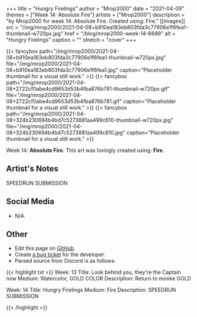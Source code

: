 +++
title =       "Hungry Firelings"
author =      "Mrop2000"
date =        "2021-04-09"
themes =      ["Week 14: Absolute Fire"]
artists =     ["Mrop2000"]
description = "by Mrop2000 for week 14: Absolute Fire. Created using: Fire."
[[images]]
      src = "/img/mrop2000/2021-04-08+b910ea183eb803fda3c77906e1f6fea1-thumbnail-w720px.jpg"
      href = "/blog/mrop2000-week-14-6699"
      alt = "Hungry Firelings"
      caption = ""
      stretch = "cover"
+++

{{< fancybox path="/img/mrop2000/2021-04-08+b910ea183eb803fda3c77906e1f6fea1-thumbnail-w720px.jpg" file="/img/mrop2000/2021-04-08+b910ea183eb803fda3c77906e1f6fea1.jpg" caption="Placeholder thumbnail for a visual still work." >}}
{{< fancybox path="/img/mrop2000/2021-04-08+2722cf0abe4cd9653d53b4fba876b781-thumbnail-w720px.gif" file="/img/mrop2000/2021-04-08+2722cf0abe4cd9653d53b4fba876b781.gif" caption="Placeholder thumbnail for a visual still work." >}}
{{< fancybox path="/img/mrop2000/2021-04-08+324b230694b4bd7c5273881aa499c610-thumbnail-w720px.jpg" file="/img/mrop2000/2021-04-08+324b230694b4bd7c5273881aa499c610.jpg" caption="Placeholder thumbnail for a visual still work." >}}


Week 14: **Absolute Fire**. This art was lovingly created using: **Fire**.

## Artist's Notes

SPEEDRUN SUBMISSION

## Social Media

- N/A.

## Other

- Edit this page on [GitHub](https://github.com/teaminkling/web-refresh/edit/main/content/blog/mrop2000-week-14-6699.md).
- Create [a bug ticket](https://github.com/teaminkling/web-refresh/issues/new?assignees=&labels=bug&template=problem-report.md&title=) for the developer.
- Parsed source from Discord is as follows:

{{< highlight txt >}}
Week: 13
Title:  Look behind you, they're the Captain now
Medium: Watercolor, GOLD COLOR
Description: 
Return to monke
GOLD

Week: 14
Title: Hungry Firelings
Medium: Fire
Description: 
SPEEDRUN SUBMISSION

{{< /highlight >}}
